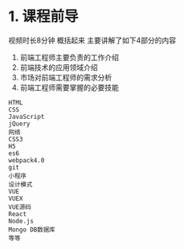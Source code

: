 # 1. 课程前导

视频时长8分钟 概括起来 主要讲解了如下4部分的内容

1. 前端工程师主要负责的工作介绍
2. 前端技术的应用领域介绍
3. 市场对前端工程师的需求分析
4. 前端工程师需要掌握的必要技能

```
HTML
CSS
JavaScript
jQuery
网络
CSS3
H5
es6
webpack4.0
git
小程序
设计模式
VUE
VUEX
VUE源码
React
Node.js
Mongo DB数据库
等等
```